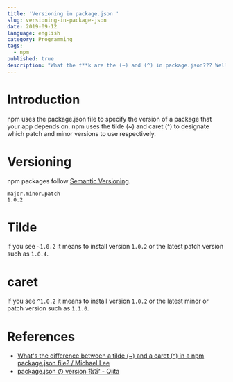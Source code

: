 ```yaml
---
title: 'Versioning in package.json '
slug: versioning-in-package-json
date: 2019-09-12
language: english
category: Programming
tags:
  - npm
published: true
description: "What the f**k are the (~) and (^) in package.json??? Well...You'll find it out here in this post."
---
```


# Introduction

npm uses the package.json file to specify the version of a package that your app depends on.
npm uses the tilde (~) and caret (^) to designate which patch and minor versions to use respectively.

# Versioning

npm packages follow [Semantic Versioning](https://semver.org/).

```
major.minor.patch
1.0.2
```

# Tilde

if you see `~1.0.2` it means to install version `1.0.2` or the latest patch version such as `1.0.4`.

# caret

If you see `^1.0.2` it means to install version `1.0.2` or the latest minor or patch version such as `1.1.0`.

# References

- [What's the difference between a tilde (~) and a caret (^) in a npm package.json file? / Michael Lee](https://michaelsoolee.com/npm-package-tilde-caret/)
- [package.json の version 指定 - Qiita](https://qiita.com/chihiro/items/5826678bc9287fb57a28)
